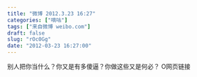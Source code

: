 ```yaml
---
title: "微博 2012.3.23 16:27"
categories: ["嘀咕"]
tags: ["来自微博 weibo.com"]
draft: false
slug: "rOc0Gg"
date: "2012-03-23 16:27:00"
---
```


<p>别人把你当什么？你又是有多傻逼？你做这些又是何必？ O网页链接 ​​​​</p>
